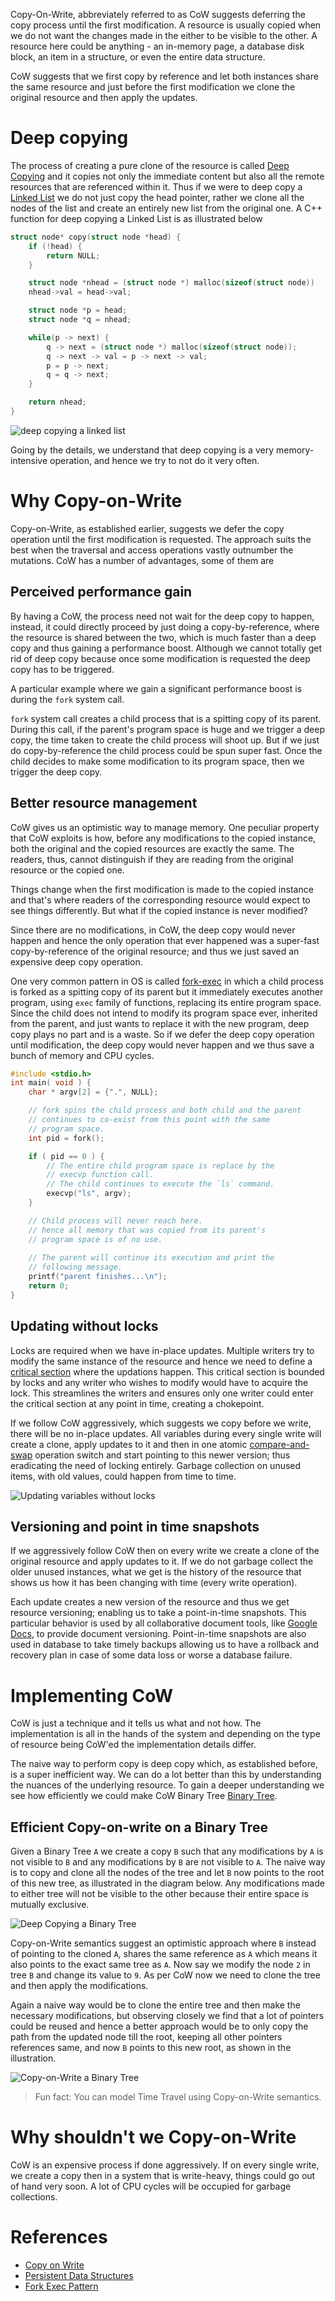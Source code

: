Copy-On-Write, abbreviately referred to as CoW suggests deferring the copy process until the first modification. A resource is usually copied when we do not want the changes made in the either to be visible to the other. A resource here could be anything - an in-memory page, a database disk block, an item in a structure, or even the entire data structure.

CoW suggests that we first copy by reference and let both instances share the same resource and just before the first modification we clone the original resource and then apply the updates.

# Deep copying
The process of creating a pure clone of the resource is called [Deep Copying](https://en.wikipedia.org/wiki/Object_copying#Deep_copy) and it copies not only the immediate content but also all the remote resources that are referenced within it. Thus if we were to deep copy a [Linked List](https://en.wikipedia.org/wiki/Linked_list) we do not just copy the head pointer, rather we clone all the nodes of the list and create an entirely new list from the original one. A C++ function for deep copying a Linked List is as illustrated below

```cpp
struct node* copy(struct node *head) {
    if (!head) {
        return NULL;
    }

    struct node *nhead = (struct node *) malloc(sizeof(struct node))
    nhead->val = head->val;

    struct node *p = head;
    struct node *q = nhead;

    while(p -> next) {
        q -> next = (struct node *) malloc(sizeof(struct node));
        q -> next -> val = p -> next -> val;
        p = p -> next;
        q = q -> next;
    }

    return nhead;
}
```

![deep copying a linked list](https://user-images.githubusercontent.com/4745789/80907205-76d87580-8d32-11ea-88a8-153a94d92d72.png)

Going by the details, we understand that deep copying is a very memory-intensive operation, and hence we try to not do it very often.

# Why Copy-on-Write
Copy-on-Write, as established earlier, suggests we defer the copy operation until the first modification is requested. The approach suits the best when the traversal and access operations vastly outnumber the mutations. CoW has a number of advantages, some of them are

## Perceived performance gain
By having a CoW, the process need not wait for the deep copy to happen, instead, it could directly proceed by just doing a copy-by-reference, where the resource is shared between the two, which is much faster than a deep copy and thus gaining a performance boost. Although we cannot totally get rid of deep copy because once some modification is requested the deep copy has to be triggered.

A particular example where we gain a significant performance boost is during the `fork` system call.

`fork` system call creates a child process that is a spitting copy of its parent. During this call, if the parent's program space is huge and we trigger a deep copy, the time taken to create the child process will shoot up. But if we just do copy-by-reference the child process could be spun super fast. Once the child decides to make some modification to its program space, then we trigger the deep copy.

## Better resource management
CoW gives us an optimistic way to manage memory. One peculiar property that CoW exploits is how, before any modifications to the copied instance, both the original and the copied resources are exactly the same. The readers, thus, cannot distinguish if they are reading from the original resource or the copied one.

Things change when the first modification is made to the copied instance and that's where readers of the corresponding resource would expect to see things differently. But what if the copied instance is never modified?

Since there are no modifications, in CoW, the deep copy would never happen and hence the only operation that ever happened was a super-fast copy-by-reference of the original resource; and thus we just saved an expensive deep copy operation.

One very common pattern in OS is called [fork-exec](https://en.wikipedia.org/wiki/Fork%E2%80%93exec) in which a child process is forked as a spitting copy of its parent but it immediately executes another program, using `exec` family of functions, replacing its entire program space. Since the child does not intend to modify its program space ever, inherited from the parent, and just wants to replace it with the new program, deep copy plays no part and is a waste. So if we defer the deep copy operation until modification, the deep copy would never happen and we thus save a bunch of memory and CPU cycles.

```cpp
#include <stdio.h>
int main( void ) {
    char * argv[2] = {".", NULL};

    // fork spins the child process and both child and the parent
    // continues to co-exist from this point with the same
    // program space.
    int pid = fork();

    if ( pid == 0 ) {
        // The entire child program space is replace by the
        // execvp function call.
        // The child continues to execute the `ls` command.
        execvp("ls", argv);
    }

    // Child process will never reach here.
    // hence all memory that was copied from its parent's
    // program space is of no use.
    
    // The parent will continue its execution and print the
    // following message.
    printf("parent finishes...\n");
    return 0;
}
```

## Updating without locks
Locks are required when we have in-place updates. Multiple writers try to modify the same instance of the resource and hence we need to define a [critical section](https://en.wikipedia.org/wiki/Critical_section) where the updations happen. This critical section is bounded by locks and any writer who wishes to modify would have to acquire the lock. This streamlines the writers and ensures only one writer could enter the critical section at any point in time, creating a chokepoint.

If we follow CoW aggressively, which suggests we copy before we write, there will be no in-place updates. All variables during every single write will create a clone, apply updates to it and then in one atomic [compare-and-swap](https://en.wikipedia.org/wiki/Compare-and-swap) operation switch and start pointing to this newer version; thus eradicating the need of locking entirely. Garbage collection on unused items, with old values, could happen from time to time.

![Updating variables without locks](https://user-images.githubusercontent.com/4745789/80912595-9fc13080-8d5b-11ea-9b73-599b673e6715.png)

## Versioning and point in time snapshots
If we aggressively follow CoW then on every write we create a clone of the original resource and apply updates to it. If we do not garbage collect the older unused instances, what we get is the history of the resource that shows us how it has been changing with time (every write operation).

Each update creates a new version of the resource and thus we get resource versioning; enabling us to take a point-in-time snapshots. This particular behavior is used by all collaborative document tools, like [Google Docs](https://en.wikipedia.org/wiki/Google_Docs), to provide document versioning. Point-in-time snapshots are also used in database to take timely backups allowing us to have a rollback and recovery plan in case of some data loss or worse a database failure.

# Implementing CoW
CoW is just a technique and it tells us what and not how. The implementation is all in the hands of the system and depending on the type of resource being CoW'ed the implementation details differ.

The naive way to perform copy is deep copy which, as established before, is a super inefficient way. We can do a lot better than this by understanding the nuances of the underlying resource. To gain a deeper understanding we see how efficiently we could make CoW Binary Tree [Binary Tree](https://en.wikipedia.org/wiki/Binary_tree).

## Efficient Copy-on-write on a Binary Tree
Given a Binary Tree `A` we create a copy `B` such that any modifications by `A` is not visible to `B` and any modifications by `B` are not visible to `A`. The naive way is to copy and clone all the nodes of the tree and let `B` now points to the root of this new tree, as illustrated in the diagram below. Any modifications made to either tree will not be visible to the other because their entire space is mutually exclusive.

![Deep Copying a Binary Tree](https://user-images.githubusercontent.com/4745789/80859895-b3986400-8c81-11ea-9ebe-829540df77d5.png)

Copy-on-Write semantics suggest an optimistic approach where `B` instead of pointing to the cloned `A`, shares the same reference as `A` which means it also points to the exact same tree as `A`. Now say we modify the node `2` in tree `B` and change its value to `9`. As per CoW now we need to clone the tree and then apply the modifications.

Again a naive way would be to clone the entire tree and then make the necessary modifications, but observing closely we find that a lot of pointers could be reused and hence a better approach would be to only copy the path from the updated node till the root, keeping all other pointers references same, and now `B` points to this new root, as shown in the illustration.

![Copy-on-Write a Binary Tree](https://user-images.githubusercontent.com/4745789/80869877-7606fb80-8cc0-11ea-8a9b-2b7312a59f11.png)

> Fun fact: You can model Time Travel using Copy-on-Write semantics.

# Why shouldn't we Copy-on-Write
CoW is an expensive process if done aggressively. If on every single write, we create a copy then in a system that is write-heavy, things could go out of hand very soon. A lot of CPU cycles will be occupied for garbage collections.

# References
 - [Copy on Write](https://en.wikipedia.org/wiki/Copy-on-write)
 - [Persistent Data Structures](https://en.wikipedia.org/wiki/Persistent_data_structure)
 - [Fork Exec Pattern](https://en.wikipedia.org/wiki/Fork%E2%80%93exec)
